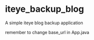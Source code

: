 # iteye_backup_blog

A simple iteye blog backup application

remember to change base_url in App.java

